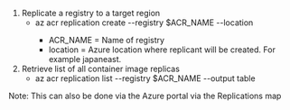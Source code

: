1. Replicate a registry to a target region
    - az acr replication create --registry $ACR_NAME --location <location>
        - ACR_NAME = Name of registry
        - location = Azure location where replicant will be created.  For example japaneast.
2. Retrieve list of all container image replicas
    - az acr replication list --registry $ACR_NAME --output table

Note: This can also be done via the Azure portal via the Replications map